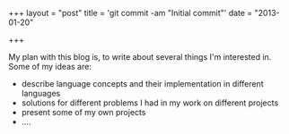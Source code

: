 +++
layout = "post"
title = 'git commit -am "Initial commit"'
date = "2013-01-20"

+++

My plan with this blog is, to write about several things I'm interested in. Some of my ideas are:

* describe language concepts and their implementation in different languages
* solutions for different problems I had in my work on different projects
* present some of my own projects
* ....
